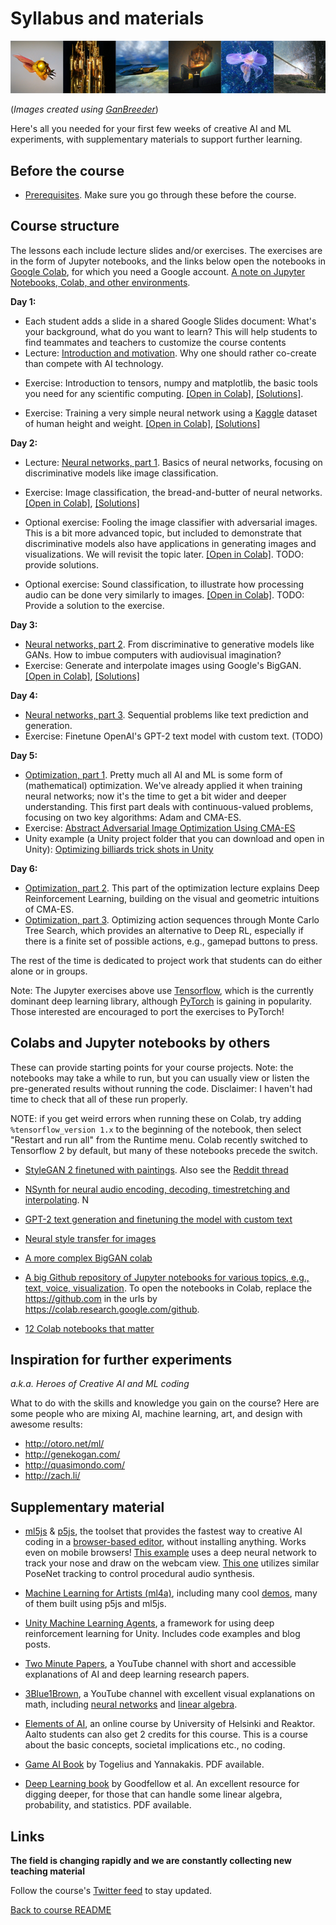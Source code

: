 # Syllabus and materials
![Images generated using GanBreeder](Lessons/Media/GanBreederWide128.png)

(*Images created using [GanBreeder](https://ganbreeder.app/)*)

Here's all you needed for your first few weeks of creative AI and ML experiments, with supplementary materials to support further learning.

## Before the course
* [Prerequisites](Lessons/Prerequisites.md). Make sure you go through these before the course.

## Course structure
The lessons each include lecture slides and/or exercises. The exercises are in the form of Jupyter notebooks, and the links below open the notebooks in [Google Colab](https://colab.research.google.com/notebooks/intro.ipynb#), for which you need a Google account. [A note on Jupyter Notebooks, Colab, and other environments](Lessons/Jupyter_Colab_etc.md).



**Day 1:**
* Each student adds a slide in a shared Google Slides document: What's your background, what do you want to learn? This will help students to find teammates and teachers to customize the course contents
* Lecture: [Introduction and motivation](Lessons/LectureSlides/course_intro.pdf). Why one should rather co-create than compete with AI technology.
<!-- * Exercise: Processing images and audio as numbers. [[Open in Colab]](http://colab.research.google.com/github/PerttuHamalainen/MediaAI/blob/master/Code/Jupyter/ImagesAndAudio.ipynb) -->
* Exercise: Introduction to tensors, numpy and matplotlib, the basic tools you need for any scientific computing. [[Open in Colab]](http://colab.research.google.com/github/PerttuHamalainen/MediaAI/blob/master/Code/Jupyter/DataAndTensors.ipynb), [[Solutions]](http://colab.research.google.com/github/PerttuHamalainen/MediaAI/blob/master/Code/Jupyter/DataAndTensors_solutions.ipynb).

* Exercise: Training a very simple neural network using a [Kaggle](https://www.kaggle.com/) dataset of human height and weight. [[Open in Colab]](http://colab.research.google.com/github/PerttuHamalainen/MediaAI/blob/master/Code/Jupyter/PredictWeight.ipynb), [[Solutions]](http://colab.research.google.com/github/PerttuHamalainen/MediaAI/blob/master/Code/Jupyter/PredictWeight_solutions.ipynb)


**Day 2:**
* Lecture: [Neural networks, part 1](Lessons/LectureSlides/neural_networks_part1.pdf). Basics of neural networks, focusing on discriminative models like image classification.
* Exercise: Image classification, the bread-and-butter of neural networks. [[Open in Colab]](http://colab.research.google.com/github/PerttuHamalainen/MediaAI/blob/master/Code/Jupyter/MNIST.ipynb), [[Solutions]](http://colab.research.google.com/github/PerttuHamalainen/MediaAI/blob/master/Code/Jupyter/MNIST_solutions.ipynb)

* Optional exercise: Fooling the image classifier with adversarial images.  This is a bit more advanced topic, but included to demonstrate that discriminative models also have applications in generating images and visualizations. We will revisit the topic later. [[Open in Colab]](http://colab.research.google.com/github/PerttuHamalainen/MediaAI/blob/master/Code/Jupyter/AdversarialMNIST.ipynb). TODO: provide solutions.

* Optional exercise: Sound classification, to illustrate how processing audio can be done very similarly to images. [[Open in Colab]](http://colab.research.google.com/github/PerttuHamalainen/MediaAI/blob/master/Code/Jupyter/AudioMNIST.ipynb). TODO: Provide a solution to the exercise.  



**Day 3:**
* [Neural networks, part 2](Lessons/LectureSlides/neural_networks_part2.pdf). From discriminative to generative models like GANs. How to imbue computers with audiovisual imagination?
* Exercise: Generate and interpolate images using Google's BigGAN. [[Open in Colab]](http://colab.research.google.com/github/PerttuHamalainen/MediaAI/blob/master/Code/Jupyter/BigGAN%20test.ipynb), [[Solutions]](http://colab.research.google.com/github/PerttuHamalainen/MediaAI/blob/master/Code/Jupyter/BigGAN%20test_solutions.ipynb)


**Day 4:**
* [Neural networks, part 3](Lessons/LectureSlides/neural_networks_part3.pdf). Sequential problems like text prediction and generation.
* Exercise: Finetune OpenAI's GPT-2 text model with custom text. (TODO)
<!--* [Audio exercises, part 2](https://github.com/SopiMlab/DeepLearningWithAudio/blob/master/ICM_Audio/AudioExercises_part2/AudioClassification.md)-->

**Day 5:**
* [Optimization, part 1](Lessons/LectureSlides/optimization_part1.pdf). Pretty much all AI and ML is some form of (mathematical) optimization. We've already applied it when training neural networks; now it's the time to get a bit wider and deeper understanding. This first part deals with continuous-valued problems, focusing on two key algorithms: Adam and CMA-ES.
* Exercise: [Abstract Adversarial Image Optimization Using CMA-ES](http://colab.research.google.com/github/PerttuHamalainen/MediaAI/blob/master/Code/Jupyter/CMA-ES_Art.ipynb)
* Unity example (a Unity project folder that you can download and open in Unity): [Optimizing billiards trick shots in Unity](Code/Unity/IntelligentPool)

**Day 6:**
* [Optimization, part 2](Lessons/LectureSlides/optimization_part2.pdf). This part of the optimization lecture explains Deep Reinforcement Learning, building on the visual and geometric intuitions of CMA-ES.
* [Optimization, part 3](Lessons/LectureSlides/optimization_part3.pdf). Optimizing action sequences through Monte Carlo Tree Search, which provides an alternative to Deep RL, especially if there is a finite set of possible actions, e.g., gamepad buttons to press.  

The rest of the time is dedicated to project work that students can do either alone or in groups.

Note: The Jupyter exercises above use [Tensorflow](https://www.tensorflow.org/), which is the currently dominant deep learning library, although [PyTorch](https://pytorch.org/) is gaining in popularity. Those interested are encouraged to port the exercises to PyTorch!

## Colabs and Jupyter notebooks by others ##
These can provide starting points for your course projects. Note: the notebooks may take a while to run, but you can usually view or listen the pre-generated results without running the code. Disclaimer: I haven't had time to check that all of these run properly.

NOTE: if you get weird errors when running these on Colab, try adding ```%tensorflow_version 1.x``` to the beginning of the notebook, then select "Restart and run all" from the Runtime menu. Colab recently switched to Tensorflow 2 by default, but many of these notebooks precede the switch.

* [StyleGAN 2 finetuned with paintings](https://colab.research.google.com/drive/1cFKK0CBnev2BF8z9BOHxePk7E-f7TtUi#forceEdit=true&sandboxMode=true&scrollTo=jJRPjAU3Tn-K). Also see the [Reddit thread](https://www.reddit.com/r/MachineLearning/comments/bagnq6/p_stylegan_trained_on_paintings_512x512/?utm_content=title&utm_medium=post_embed&utm_name=44df278f7cb542cdb847cad34267b5ff&utm_source=embedly&utm_term=bagnq6)

* [NSynth for neural audio encoding, decoding, timestretching and interpolating](https://colab.research.google.com/drive/10wogut1V2ToGQZJcXH8StoMat6oWxoEu#scrollTo=0Fy4k_7SrnjH). N

* [GPT-2 text generation and finetuning the model with custom text](https://colab.research.google.com/drive/1VLG8e7YSEwypxU-noRNhsv5dW4NfTGce)

* [Neural style transfer for images](https://colab.research.google.com/github/log0/neural-style-painting/blob/master/TensorFlow%20Implementation%20of%20A%20Neural%20Algorithm%20of%20Artistic%20Style.ipynb)

* [A more complex BigGAN colab](https://colab.research.google.com/github/tensorflow/hub/blob/master/examples/colab/biggan_generation_with_tf_hub.ipynb)

* [A big Github repository of Jupyter notebooks for various topics, e.g., text, voice, visualization](https://github.com/firmai/awesome-google-colab). To open the notebooks in Colab, replace the https://github.com in the urls by https://colab.research.google.com/github.

* [12 Colab notebooks that matter](https://towardsdatascience.com/12-colab-notebooks-that-matter-e14ce1e3bdd0)



## Inspiration for further experiments
*a.k.a. Heroes of Creative AI and ML coding*

What to do with the skills and knowledge you gain on the course? Here are some people who are mixing AI, machine learning, art, and design with awesome results:

* http://otoro.net/ml/
* http://genekogan.com/
* http://quasimondo.com/
* http://zach.li/

## Supplementary material
* [ml5js](https://ml5js.org/) & [p5js](http://p5js.org/), the toolset that provides the fastest way to creative AI coding in a [browser-based editor](https://editor.p5js.org), without installing anything. Works even on mobile browsers! [This example](https://editor.p5js.org/AndreasRef/sketches/r1_w73FhQ) uses a deep neural network to track your nose and draw on the webcam view. [This one](https://editor.p5js.org/genekogan/sketches/Hk2Q4Sqe4) utilizes similar PoseNet tracking to control procedural audio synthesis.

* [Machine Learning for Artists (ml4a)](http://ml4a.github.io/), including many cool [demos](http://ml4a.github.io/demos/), many of them built using p5js and ml5js.  

* [Unity Machine Learning Agents](https://github.com/Unity-Technologies/ml-agents), a framework for using deep reinforcement learning for Unity. Includes code examples and blog posts.

* [Two Minute Papers](https://www.youtube.com/playlist?list=PLujxSBD-JXglGL3ERdDOhthD3jTlfudC2), a YouTube channel with short and accessible explanations of AI and deep learning research papers.

* [3Blue1Brown](https://www.youtube.com/channel/UCYO_jab_esuFRV4b17AJtAw), a YouTube channel with excellent visual explanations on math, including [neural networks](https://www.youtube.com/playlist?list=PLZHQObOWTQDNU6R1_67000Dx_ZCJB-3pi) and [linear algebra](https://www.youtube.com/playlist?list=PLZHQObOWTQDPD3MizzM2xVFitgF8hE_ab).

* [Elements of AI](https://www.elementsofai.com/), an online course by University of Helsinki and Reaktor. Aalto students can also get 2 credits for this course. This is a course about the basic concepts, societal implications etc., no coding.

* [Game AI Book](http://gameaibook.org/) by Togelius and Yannakakis. PDF available.

* [Deep Learning book](https://www.deeplearningbook.org/) by Goodfellow et al. An excellent resource for digging deeper, for those that can handle some linear algebra, probability, and statistics. PDF available.


## Links
**The field is changing rapidly and we are constantly collecting new teaching material**

Follow the course's [Twitter feed](https://twitter.com/aaltomediaai) to stay updated.

[Back to course README](README.md)
